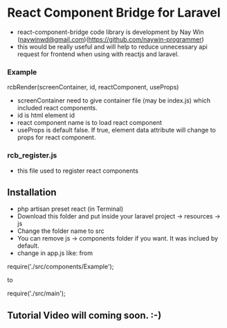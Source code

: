 # React Component Bridge for Laravel

- react-component-bridge code library is development by Nay Win (naywinwd@gmail.com)(https://github.com/naywin-programmer)
- this would be really useful and will help to reduce unnecessary api request for frontend when using with reactjs and laravel.

### Example
rcbRender(screenContainer, id, reactComponent, useProps)

- screenContainer need to give container file (may be index.js) which included react components.
- id is html element id
- react component name is to load react component
- useProps is default false. If true, element data attribute will change to props for react component.

### rcb_register.js
- this file used to register react components

## Installation
- php artisan preset react (in Terminal)
- Download this folder and put inside your laravel project -> resources -> js
- Change the folder name to src
- You can remove js -> components folder if you want. It was inclued by default.
- change in app.js like:
from

require('./src/components/Example');

to

require('./src/main');

## Tutorial Video will coming soon. :-)